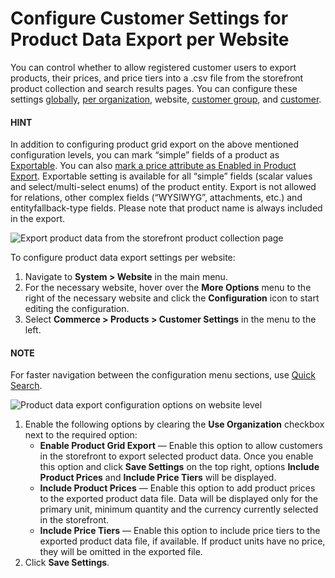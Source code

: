 <a id="sys-websites-commerce-products-customer-settings"></a>

# Configure Customer Settings for Product Data Export per Website

You can control whether to allow registered customer users to export products, their prices, and price tiers into a .csv file from the storefront product collection and search results pages. You can configure these settings [globally](../../../../configuration/commerce/product/global-customer-settings.md#sys-commerce-product-customer-settings), [per organization](../../../../user-management/organizations/org-configuration/commerce/product/organization-customer-settings.md#sys-users-organization-commerce-products-customer-settings), website, [customer group](../../../../../customers/customer-groups/customer-group-customer-settings.md#user-guide-customer-groups-customer-settings), and [customer](../../../../../customers/customers/customer-settings.md#user-guide-customers-customer-settings).

#### HINT
In addition to configuring product grid export on the above mentioned configuration levels, you can mark “simple” fields of a product as [Exportable](../../../../entities/entity-fields/entity-fields-advanced-properties.md#admin-guide-create-entity-fields-advanced). You can also [mark a price attribute as Enabled in Product Export](../../../../../products/price-attributes/index.md#user-guide-products-price-attributes-manage). Exportable setting is available for all “simple” fields (scalar values and select/multi-select enums) of the product entity. Export is not allowed for relations, other complex fields (“WYSIWYG”, attachments, etc.) and entityfallback-type fields. Please note that product name is always included in the export.

![Export product data from the storefront product collection page](user/img/storefront/navigation/export.png)

To configure product data export settings per website:

1. Navigate to **System > Website** in the main menu.
2. For the necessary website, hover over the <i class="fa fa-ellipsis-h fa-lg" aria-hidden="true"></i> **More Options** menu to the right of the necessary website and click the <i class="fas fa-cog" aria-hidden="true"></i> **Configuration** icon to start editing the configuration.
3. Select **Commerce > Products > Customer Settings** in the menu to the left.

#### NOTE
For faster navigation between the configuration menu sections, use [Quick Search](../../../../configuration/quick-search.md#user-guide-system-configuration-quick-search).

![Product data export configuration options on website level](user/img/system/websites/web_configuration/web-product-data-export.png)
1. Enable the following options by clearing the **Use Organization** checkbox next to the required option:
   * **Enable Product Grid Export** — Enable this option to allow customers in the storefront to export selected product data. Once you enable this option and click **Save Settings** on the top right, options **Include Product Prices** and **Include Price Tiers** will be displayed.
   * **Include Product Prices** — Enable this option to add product prices to the exported product data file. Data will be displayed only for the primary unit, minimum quantity and the currency currently selected in the storefront.
   * **Include Price Tiers** — Enable this option to include price tiers to the exported product data file, if available. If product units have no price, they will be omitted in the exported file.
2. Click **Save Settings**.

<!-- fa-bars = fa-navicon -->
<!-- Ic Tiles is used as Set As Default in saved views, and as tiles in display layout options -->
<!-- IcPencil refers to Rename in Commerce and Inline Editing in CRM -->
<!-- Check mark in the square. -->
<!-- SortDesc is also used as drop-down arrow -->
